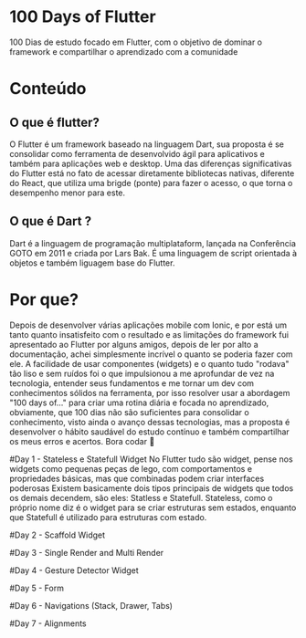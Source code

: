 # 100 Days of Flutter

100 Dias de estudo focado em Flutter, com o objetivo de dominar o framework e compartilhar o aprendizado com a comunidade

# Conteúdo

## O que é flutter?
O Flutter é um framework baseado na linguagem Dart, sua proposta é se consolidar como ferramenta de desenvolvido ágil para aplicativos e também para aplicações web e desktop. Uma das diferenças significativas do Flutter está no fato de acessar diretamente bibliotecas nativas, diferente do React, que utiliza uma brigde (ponte) para fazer o acesso, o que torna o desempenho menor para este.

## O que é Dart ?
Dart é a linguagem de programação multiplataform, lançada na Conferência GOTO em 2011 e criada por Lars Bak. É uma linguagem de script orientada à objetos e também liguagem base do Flutter.

# Por que?
Depois de desenvolver várias aplicações mobile com Ionic, e por está um tanto quanto insatisfeito com o resultado e as limitações do framework fui apresentado ao Flutter por alguns amigos, depois de ler por alto a documentação, achei simplesmente incrível o quanto se poderia fazer com ele. A facilidade de usar componentes (widgets) e o quanto tudo "rodava" tão liso e sem ruídos foi o que impulsionou a me aprofundar de vez na tecnologia, entender seus fundamentos e me tornar um dev com conhecimentos sólidos na ferramenta, por isso resolver usar a abordagem "100 days of..." para criar uma rotina diária e focada no aprendizado, obviamente, que 100 dias não são suficientes para consolidar o conhecimento, visto ainda o avanço dessas tecnologias, mas a proposta é desenvolver o hábito saudável do estudo contínuo e também compartilhar os meus erros e acertos. 
Bora codar 🚀

#Day 1 - Stateless e Statefull Widget
No Flutter tudo são widget, pense nos widgets como pequenas peças de lego, com comportamentos e propriedades básicas, mas que combinadas podem criar interfaces poderosas
Existem basicamente dois tipos principais de widgets que todos os demais decendem, são eles: Statless e Statefull. Stateless, como o próprio nome diz é o widget para se criar estruturas sem estados, enquanto que Statefull é utilizado para estruturas com estado.

#Day 2 - Scaffold Widget

#Day 3 - Single Render and Multi Render

#Day 4 - Gesture Detector Widget

#Day 5 - Form

#Day 6 - Navigations (Stack, Drawer, Tabs)

#Day 7 - Alignments


